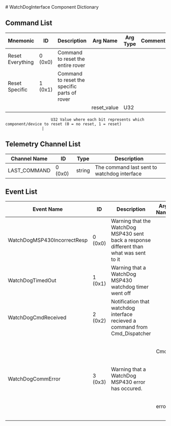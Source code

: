<title>WatchDogInterface Component Dictionary</title>
# WatchDogInterface Component Dictionary


## Command List

|Mnemonic|ID|Description|Arg Name|Arg Type|Comment
|---|---|---|---|---|---|
|Reset Everything|0 (0x0)|Command to reset the entire rover| | |
|Reset Specific|1 (0x1)|Command to reset the specific parts of rover| | |
| | | |reset_value|U32|
                    	U32 Value where each bit represents which component/device to reset (0 = no reset, 1 = reset)
                    |

## Telemetry Channel List

|Channel Name|ID|Type|Description|
|---|---|---|---|
|LAST_COMMAND|0 (0x0)|string|The command last sent to watchdog interface|

## Event List

|Event Name|ID|Description|Arg Name|Arg Type|Arg Size|Description
|---|---|---|---|---|---|---|
|WatchDogMSP430IncorrectResp|0 (0x0)|Warning that the WatchDog MSP430 sent back a response different than what was sent to it| | | | |
|WatchDogTimedOut|1 (0x1)|Warning that a WatchDog MSP430 watchdog timer went off| | | | |
|WatchDogCmdReceived|2 (0x2)|Notification that watchdog interface recieved a command from Cmd_Dispatcher| | | | |
| | | |Cmd|Fw::LogStringArg&|50|The cmd that watchdog interface processed|
|WatchDogCommError|3 (0x3)|Warning that a WatchDog MSP430 error has occured.| | | | |
| | | |error|U32||The watchdog error value (reference to documentation)|
